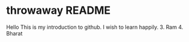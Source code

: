 # throwaway README
Hello
This is my introduction to github.
I wish to learn happily.
3. Ram
4. Bharat